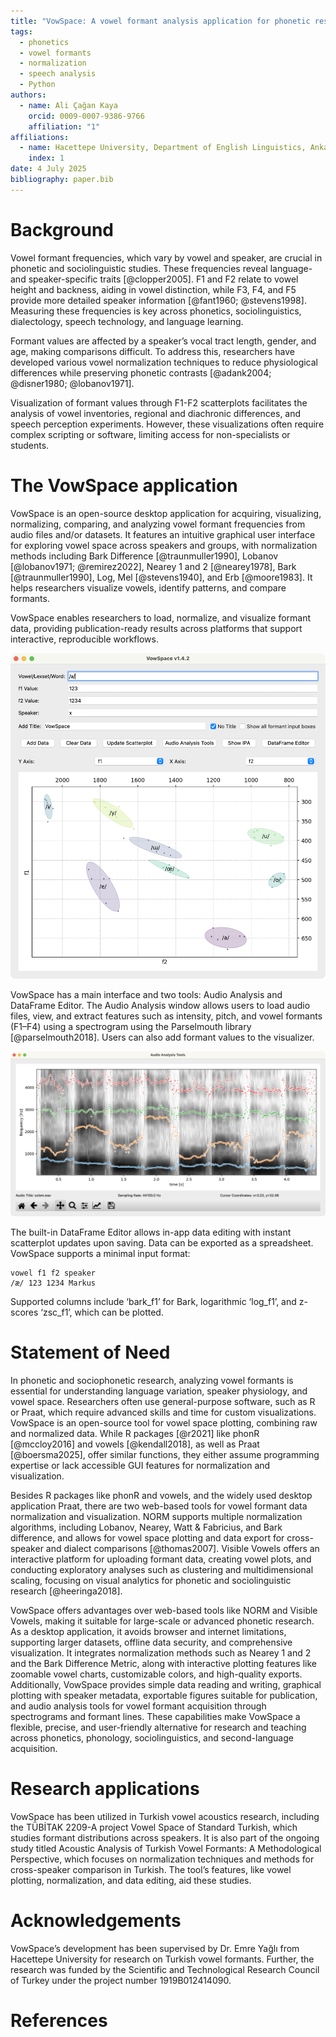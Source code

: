 ```yaml
---
title: "VowSpace: A vowel formant analysis application for phonetic research"
tags:
  - phonetics
  - vowel formants
  - normalization
  - speech analysis
  - Python
authors:
  - name: Ali Çağan Kaya
    orcid: 0009-0007-9386-9766
    affiliation: "1"
affiliations:
  - name: Hacettepe University, Department of English Linguistics, Ankara, Türkiye
    index: 1
date: 4 July 2025
bibliography: paper.bib
---
```


# Background

Vowel formant frequencies, which vary by vowel and speaker, are crucial in phonetic and sociolinguistic studies. These frequencies reveal language- and speaker-specific traits [@clopper2005]. F1 and F2 relate to vowel height and backness, aiding in vowel distinction, while F3, F4, and F5 provide more detailed speaker information [@fant1960; @stevens1998]. Measuring these frequencies is key across phonetics, sociolinguistics, dialectology, speech technology, and language learning.

Formant values are affected by a speaker’s vocal tract length, gender, and age, making comparisons difficult. To address this, researchers have developed various vowel normalization techniques to reduce physiological differences while preserving phonetic contrasts [@adank2004; @disner1980; @lobanov1971].

Visualization of formant values through F1-F2 scatterplots facilitates the analysis of vowel inventories, regional and diachronic differences, and speech perception experiments. However, these visualizations often require complex scripting or software, limiting access for non-specialists or students.

# The VowSpace application

VowSpace is an open-source desktop application for acquiring, visualizing, normalizing, comparing, and analyzing vowel formant frequencies from audio files and/or datasets. It features an intuitive graphical user interface for exploring vowel space across speakers and groups, with normalization methods including Bark Difference [@traunmuller1990], Lobanov [@lobanov1971; @remirez2022], Nearey 1 and 2 [@nearey1978], Bark [@traunmuller1990], Log, Mel [@stevens1940], and Erb [@moore1983]. It helps researchers visualize vowels, identify patterns, and compare formants. 

VowSpace enables researchers to load, normalize, and visualize formant data, providing publication-ready results across platforms that support interactive, reproducible workflows.

![VowSpace's main user interface](jossimage1.png)

VowSpace has a main interface and two tools: Audio Analysis and DataFrame Editor. The Audio Analysis window allows users to load audio files, view, and extract features such as intensity, pitch, and vowel formants (F1–F4) using a spectrogram using the Parselmouth library [@parselmouth2018]. Users can also add formant values to the visualizer. 

![Audio Analysis Tools UI](jossimage2.png)

The built-in DataFrame Editor allows in-app data editing with instant scatterplot updates upon saving. Data can be exported as a spreadsheet. VowSpace supports a minimal input format:

```
vowel f1 f2 speaker
/æ/ 123 1234 Markus
```

Supported columns include ‘bark_f1’ for Bark, logarithmic ‘log_f1’, and z-scores ‘zsc_f1’, which can be plotted.

# Statement of Need

In phonetic and sociophonetic research, analyzing vowel formants is essential for understanding language variation, speaker physiology, and vowel space. Researchers often use general-purpose software, such as R or Praat, which require advanced skills and time for custom visualizations. VowSpace is an open-source tool for vowel space plotting, combining raw and normalized data. While R packages [@r2021] like phonR [@mccloy2016] and vowels [@kendall2018], as well as Praat [@boersma2025], offer similar functions, they either assume programming expertise or lack accessible GUI features for normalization and visualization.

Besides R packages like phonR and vowels, and the widely used desktop application Praat, there are two web-based tools for vowel formant data normalization and visualization. NORM supports multiple normalization algorithms, including Lobanov, Nearey, Watt & Fabricius, and Bark difference, and allows for vowel space plotting and data export for cross-speaker and dialect comparisons [@thomas2007]. Visible Vowels offers an interactive platform for uploading formant data, creating vowel plots, and conducting exploratory analyses such as clustering and multidimensional scaling, focusing on visual analytics for phonetic and sociolinguistic research [@heeringa2018].

VowSpace offers advantages over web-based tools like NORM and Visible Vowels, making it suitable for large-scale or advanced phonetic research. As a desktop application, it avoids browser and internet limitations, supporting larger datasets, offline data security, and comprehensive visualization. It integrates normalization methods such as Nearey 1 and 2 and the Bark Difference Metric, along with interactive plotting features like zoomable vowel charts, customizable colors, and high-quality exports. Additionally, VowSpace provides simple data reading and writing, graphical plotting with speaker metadata, exportable figures suitable for publication, and audio analysis tools for vowel formant acquisition through spectrograms and formant lines. These capabilities make VowSpace a flexible, precise, and user-friendly alternative for research and teaching across phonetics, phonology, sociolinguistics, and second-language acquisition.


# Research applications

VowSpace has been utilized in Turkish vowel acoustics research, including the TÜBİTAK 2209-A project Vowel Space of Standard Turkish, which studies formant distributions across speakers. It is also part of the ongoing study titled Acoustic Analysis of Turkish Vowel Formants: A Methodological Perspective, which focuses on normalization techniques and methods for cross-speaker comparison in Turkish. The tool’s features, like vowel plotting, normalization, and data editing, aid these studies.

# Acknowledgements

VowSpace’s development has been supervised by Dr. Emre Yağlı from Hacettepe University for research on Turkish vowel formants. Further, the research was funded by the Scientific and Technological Research Council of Turkey under the project number 1919B012414090.

# References